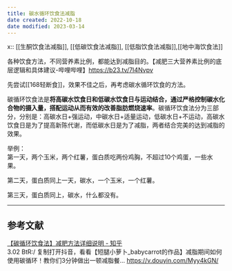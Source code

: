 ```yaml
---
title: 碳水循环饮食法减脂
date created: 2022-10-18
date modified: 2023-03-14
---
```


x:: [[生酮饮食法减脂]], [[低碳饮食法减脂]], [[低脂饮食法减脂]],[[地中海饮食法]]

各种饮食方法，不同营养素比例，都能达到减脂目的。【减肥三大营养素比例的底层逻辑和具体建议-哔哩哔哩】https://b23.tv/7I4Nvpv

先尝试[[168轻断食]]，效果不佳之后，再考虑碳水循环饮食的方法。

碳循环饮食法是**将高碳水饮食日和低碳水饮食日与运动结合，通过严格控制碳水化合物的摄入量，搭配运动从而有效的改善脂肪燃烧速率**。碳循环饮食法分为三部分，分别是：高碳水日+强运动，中碳水日+适量运动，低碳水日+不运动，高碳水饮食日是为了提高新陈代谢，而低碳水日是为了减脂，两者结合完美的达到减脂的效果。

举例：  
第一天，两个玉米，两个红薯，蛋白质吃两份鸡胸，不超过10个鸡蛋，一些水果。

第二天，蛋白质同上一天，碳水，一个玉米，一个红薯。

第三天，蛋白质同上，碳水，什么都没有。

---

## 参考文献

[【碳循环饮食法】减肥方法详细说明 - 知乎](https://zhuanlan.zhihu.com/p/114557918)  
3.02 BtR:/ 复制打开抖音，看看【短腿小萝卜_babycarrot的作品】减脂期间如何使用碳循环！教你们3分钟做出一顿减脂餐… https://v.douyin.com/Myy4kGN/
